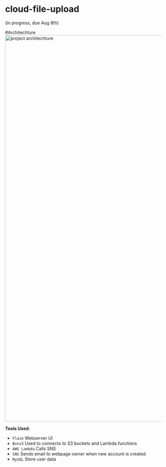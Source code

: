 # cloud-file-upload

(in progress, due Aug 8th)

#Architechture
<img width="1250" alt="project architechture" src="https://github.com/mfkimbell/cloud-file-upload/assets/107063397/873a2ac6-b527-4849-b7d4-8f3ad029b8ad">


**Tools Used:**
* `Flask` Webserver UI
* `Boto3` Used to connecto to S3 buckets and Lambda functions
* `AWS Lambda` Calls SNS
* `SNS` Sends email to webpage owner when new account is created
* `MySQL` Store user data
